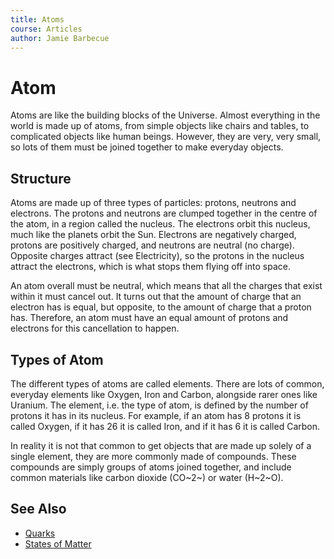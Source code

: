 ```yaml
---
title: Atoms
course: Articles
author: Jamie Barbecue
---
```

Atom
====

Atoms are like the building blocks of the Universe. Almost everything in
the world is made up of atoms, from simple objects like chairs and
tables, to complicated objects like human beings. However, they are
very, very small, so lots of them must be joined together to make
everyday objects.

Structure
---------

Atoms are made up of three types of particles: protons, neutrons and
electrons. The protons and neutrons are clumped together in the centre
of the atom, in a region called the nucleus. The electrons orbit this
nucleus, much like the planets orbit the Sun. Electrons are negatively
charged, protons are positively charged, and neutrons are neutral (no
charge). Opposite charges attract (see Electricity), so the protons in
the nucleus attract the electrons, which is what stops them flying off
into space.

An atom overall must be neutral, which means that all the charges that
exist within it must cancel out. It turns out that the amount of charge
that an electron has is equal, but opposite, to the amount of charge
that a proton has. Therefore, an atom must have an equal amount of
protons and electrons for this cancellation to happen.

Types of Atom
-------------

The different types of atoms are called elements. There are lots of
common, everyday elements like Oxygen, Iron and Carbon, alongside rarer
ones like Uranium. The element, i.e. the type of atom, is defined by the
number of protons it has in its nucleus. For example, if an atom has 8
protons it is called Oxygen, if it has 26 it is called Iron, and if it
has 6 it is called Carbon.

In reality it is not that common to get objects that are made up solely
of a single element, they are more commonly made of compounds. These
compounds are simply groups of atoms joined together, and include common
materials like carbon dioxide (CO~2~) or water (H~2~O).

See Also
--------

- [Quarks](quark-1)
 - [States of Matter](article.php?article_name=StatesofMatter)

